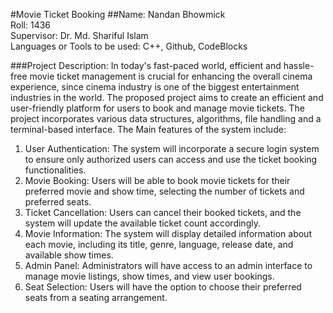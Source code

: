 #Movie Ticket Booking
##Name: Nandan Bhowmick<br>
Roll: 1436<br>
Supervisor: Dr. Md. Shariful Islam<br>
Languages or Tools to be used: C++, Github, CodeBlocks

###Project Description: 
In today's fast-paced world, efficient and hassle-free movie ticket management is crucial for enhancing the overall cinema experience, since cinema industry is one of the biggest entertainment industries in the world. The proposed project aims to create an efficient and user-friendly platform for users to book and manage movie tickets. The project incorporates various data structures, algorithms, file handling and a terminal-based interface.
The Main features of the system include:
1.	User Authentication: The system will incorporate a secure login system to ensure only authorized users can access and use the ticket booking functionalities.
2.	Movie Booking: Users will be able to book movie tickets for their preferred movie and show time, selecting the number of tickets and preferred seats.
3.	Ticket Cancellation: Users can cancel their booked tickets, and the system will update the available ticket count accordingly.
4.	Movie Information: The system will display detailed information about each movie, including its title, genre, language, release date, and available show times.
5.	Admin Panel: Administrators will have access to an admin interface to manage movie listings, show times, and view user bookings.
6.	Seat Selection: Users will have the option to choose their preferred seats from a seating arrangement.
